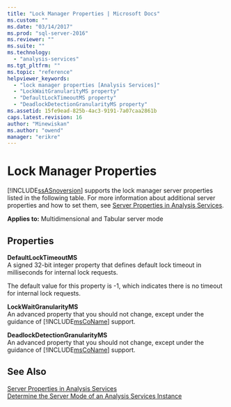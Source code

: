 ```yaml
---
title: "Lock Manager Properties | Microsoft Docs"
ms.custom: ""
ms.date: "03/14/2017"
ms.prod: "sql-server-2016"
ms.reviewer: ""
ms.suite: ""
ms.technology: 
  - "analysis-services"
ms.tgt_pltfrm: ""
ms.topic: "reference"
helpviewer_keywords: 
  - "lock manager properties [Analysis Services]"
  - "LockWaitGranularityMS property"
  - "DefaultLockTimeoutMS property"
  - "DeadlockDetectionGranularityMS property"
ms.assetid: 15fe9ead-825b-4ac3-9191-7a07caa2861b
caps.latest.revision: 16
author: "Minewiskan"
ms.author: "owend"
manager: "erikre"
---
```

# Lock Manager Properties
  [!INCLUDE[ssASnoversion](../../includes/ssasnoversion-md.md)] supports the lock manager server properties listed in the following table. For more information about additional server properties and how to set them, see [Server Properties in Analysis Services](../../analysis-services/server-properties/server-properties-in-analysis-services.md).  
  
 **Applies to:** Multidimensional and Tabular server mode  
  
## Properties  
 **DefaultLockTimeoutMS**  
 A signed 32-bit integer property that defines default lock timeout in milliseconds for internal lock requests.  
  
 The default value for this property is -1, which indicates there is no timeout for internal lock requests.  
  
 **LockWaitGranularityMS**  
 An advanced property that you should not change, except under the guidance of [!INCLUDE[msCoName](../../includes/msconame-md.md)] support.  
  
 **DeadlockDetectionGranularityMS**  
 An advanced property that you should not change, except under the guidance of [!INCLUDE[msCoName](../../includes/msconame-md.md)] support.  
  
## See Also  
 [Server Properties in Analysis Services](../../analysis-services/server-properties/server-properties-in-analysis-services.md)   
 [Determine the Server Mode of an Analysis Services Instance](../../analysis-services/instances/determine-the-server-mode-of-an-analysis-services-instance.md)  
  
  